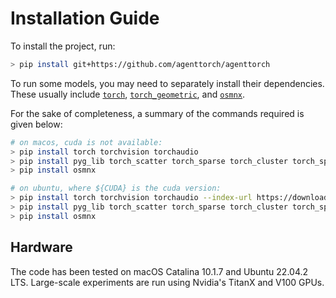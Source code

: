 # Installation Guide

To install the project, run:

```sh
> pip install git+https://github.com/agenttorch/agenttorch
```

To run some models, you may need to separately install their dependencies. These
usually include [`torch`](https://pytorch.org/get-started/locally/),
[`torch_geometric`](https://github.com/pyg-team/pytorch_geometric#pytorch-20),
and [`osmnx`](https://osmnx.readthedocs.io/en/stable/installation.html).

For the sake of completeness, a summary of the commands required is given below:

```sh
# on macos, cuda is not available:
> pip install torch torchvision torchaudio
> pip install pyg_lib torch_scatter torch_sparse torch_cluster torch_spline_conv
> pip install osmnx

# on ubuntu, where ${CUDA} is the cuda version:
> pip install torch torchvision torchaudio --index-url https://download.pytorch.org/whl/${CUDA}
> pip install pyg_lib torch_scatter torch_sparse torch_cluster torch_spline_conv -f https://data.pyg.org/whl/torch-2.0.0+${CUDA}.html
> pip install osmnx
```

## Hardware

The code has been tested on macOS Catalina 10.1.7 and Ubuntu 22.04.2 LTS.
Large-scale experiments are run using Nvidia's TitanX and V100 GPUs.
